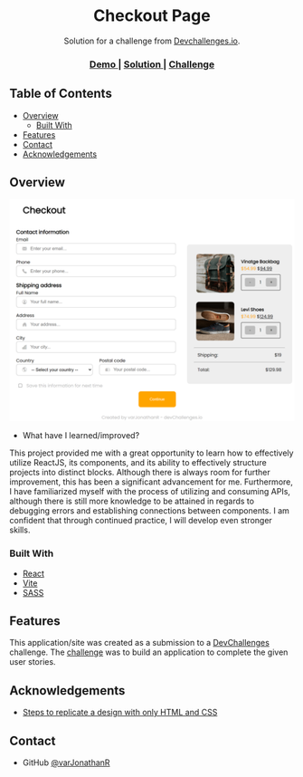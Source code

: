 <!-- Please update value in the {}  -->

<h1 align="center">Checkout Page</h1>

<div align="center">
   Solution for a challenge from  <a href="http://devchallenges.io" target="_blank">Devchallenges.io</a>.
</div>

<div align="center">
  <h3>
    <a href="https://checkout-page-varjonathanr.netlify.app/">
      Demo
    </a>
    <span> | </span>
    <a href="https://devchallenges.io/solutions/0I1DYRAH2a9UXUFP2vk1">
      Solution
    </a>
    <span> | </span>
    <a href="https://devchallenges.io/challenges/0J1NxxGhOUYVqihwegfO">
      Challenge
    </a>
  </h3>
</div>

<!-- TABLE OF CONTENTS -->

## Table of Contents

- [Overview](#overview)
  - [Built With](#built-with)
- [Features](#features)
- [Contact](#contact)
- [Acknowledgements](#acknowledgements)

<!-- OVERVIEW -->

## Overview

![screenshot](https://github.com/varJonathanR/checkout-page/blob/main/src/assets/checkout-preview.png)

- What have I learned/improved?

This project provided me with a great opportunity to learn how to effectively utilize ReactJS, its components, and its ability to effectively structure projects into distinct blocks. Although there is always room for further improvement, this has been a significant advancement for me. Furthermore, I have familiarized myself with the process of utilizing and consuming APIs, although there is still more knowledge to be attained in regards to debugging errors and establishing connections between components. I am confident that through continued practice, I will develop even stronger skills.

### Built With

<!-- This section should list any major frameworks that you built your project using. Here are a few examples.-->

- [React](https://reactjs.org/)
- [Vite](https://vitejs.dev/)
- [SASS](https://sass-lang.com/)

## Features

<!-- List the features of your application or follow the template. Don't share the figma file here :) -->

This application/site was created as a submission to a [DevChallenges](https://devchallenges.io/challenges) challenge. The [challenge](https://devchallenges.io/challenges/0J1NxxGhOUYVqihwegfO) was to build an application to complete the given user stories.

## Acknowledgements

<!-- This section should list any articles or add-ons/plugins that helps you to complete the project. This is optional but it will help you in the future. For exmpale -->

- [Steps to replicate a design with only HTML and CSS](https://devchallenges-blogs.web.app/how-to-replicate-design/)

## Contact

- GitHub [@varJonathanR](https://github.com/varJonathanR)
